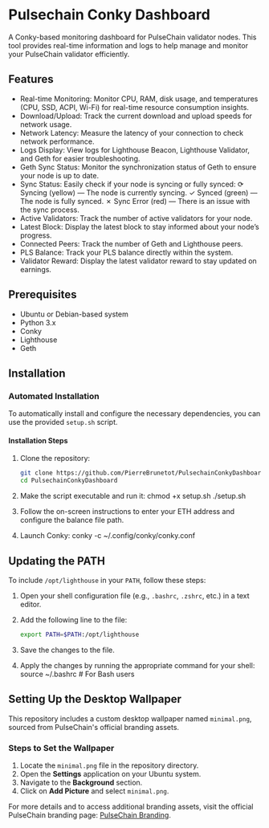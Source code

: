 # Pulsechain Conky Dashboard

A Conky-based monitoring dashboard for PulseChain validator nodes. This tool provides real-time information and logs to help manage and monitor your PulseChain validator efficiently.

## Features

- Real-time Monitoring: Monitor CPU, RAM, disk usage, and temperatures (CPU, SSD, ACPI, Wi-Fi) for real-time resource consumption insights.
- Download/Upload: Track the current download and upload speeds for network usage.
- Network Latency: Measure the latency of your connection to check network performance.
- Logs Display: View logs for Lighthouse Beacon, Lighthouse Validator, and Geth for easier troubleshooting.
- Geth Sync Status: Monitor the synchronization status of Geth to ensure your node is up to date.
- Sync Status: Easily check if your node is syncing or fully synced:
   ⟳ Syncing (yellow) — The node is currently syncing.
  ✓ Synced (green) — The node is fully synced.
   ✗ Sync Error (red) — There is an issue with the sync process.
- Active Validators: Track the number of active validators for your node.
- Latest Block: Display the latest block to stay informed about your node’s progress.
- Connected Peers: Track the number of Geth and Lighthouse peers.
- PLS Balance: Track your PLS balance directly within the system.
- Validator Reward: Display the latest validator reward to stay updated on earnings.

## Prerequisites

- Ubuntu or Debian-based system
- Python 3.x
- Conky
- Lighthouse
- Geth

## Installation

### Automated Installation

To automatically install and configure the necessary dependencies, you can use the provided `setup.sh` script.

#### Installation Steps

1. Clone the repository:
   ```bash
   git clone https://github.com/PierreBrunetot/PulsechainConkyDashboard.git
   cd PulsechainConkyDashboard

2. Make the script executable and run it:
   chmod +x setup.sh
   ./setup.sh

3. Follow the on-screen instructions to enter your ETH address and configure the balance file path.

4. Launch Conky:
   conky -c ~/.config/conky/conky.conf
   
## Updating the PATH

To include `/opt/lighthouse` in your `PATH`, follow these steps:

1. Open your shell configuration file (e.g., `.bashrc`, `.zshrc`, etc.) in a text editor.

2. Add the following line to the file:
   ```bash
   export PATH=$PATH:/opt/lighthouse

3. Save the changes to the file.

4. Apply the changes by running the appropriate command for your shell:
   source ~/.bashrc  # For Bash users
   
## Setting Up the Desktop Wallpaper

This repository includes a custom desktop wallpaper named `minimal.png`, sourced from PulseChain's official branding assets.

### Steps to Set the Wallpaper

1. Locate the `minimal.png` file in the repository directory.
2. Open the **Settings** application on your Ubuntu system.
3. Navigate to the **Background** section.
4. Click on **Add Picture** and select `minimal.png`.

For more details and to access additional branding assets, visit the official PulseChain branding page: [PulseChain Branding](https://pulsechain.com/Branding.zip).

